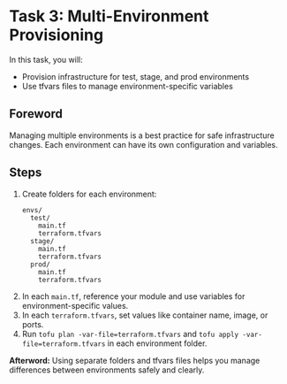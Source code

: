 # Task 3: Multi-Environment Provisioning

In this task, you will:
- Provision infrastructure for test, stage, and prod environments
- Use tfvars files to manage environment-specific variables

## Foreword
Managing multiple environments is a best practice for safe infrastructure changes. Each environment can have its own configuration and variables.

## Steps
1. Create folders for each environment:
   ```plaintext
   envs/
     test/
       main.tf
       terraform.tfvars
     stage/
       main.tf
       terraform.tfvars
     prod/
       main.tf
       terraform.tfvars
   ```
2. In each `main.tf`, reference your module and use variables for environment-specific values.
3. In each `terraform.tfvars`, set values like container name, image, or ports.
4. Run `tofu plan -var-file=terraform.tfvars` and `tofu apply -var-file=terraform.tfvars` in each environment folder.

**Afterword:**
Using separate folders and tfvars files helps you manage differences between environments safely and clearly. 